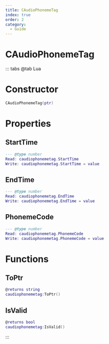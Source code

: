 ```yaml
---
title: CAudioPhonemeTag
index: true
order: 2
category:
  - Guide
---
```


# CAudioPhonemeTag

::: tabs
@tab Lua
# Constructor
```lua
CAudioPhonemeTag(ptr)
```
# Properties
## StartTime 
```lua
--- @type number
Read: caudiophonemetag.StartTime
Write: caudiophonemetag.StartTime = value
```
## EndTime 
```lua
--- @type number
Read: caudiophonemetag.EndTime
Write: caudiophonemetag.EndTime = value
```
## PhonemeCode 
```lua
--- @type number
Read: caudiophonemetag.PhonemeCode
Write: caudiophonemetag.PhonemeCode = value
```
# Functions
## ToPtr
```lua
@returns string
caudiophonemetag:ToPtr()
```
## IsValid
```lua
@returns bool
caudiophonemetag:IsValid()
```

:::
